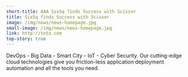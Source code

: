 ```yaml
---
short-title: AAA SixSq finds Success with Scissor
title: SixSq finds Success with Scissor
image: /img/news/news-homepage.jpg
small-image: /img/news/news-homepage.jpg
link: http://toto.com
top-story: true
---
```


DevOps - Big Data - Smart City - IoT - Cyber Security. Our cutting-edge cloud technologies give you friction-less application deployment automation and all the tools you need.
